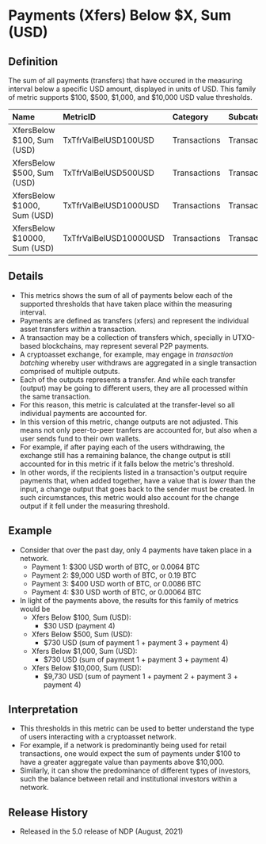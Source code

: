 # Payments \(Xfers\) Below $X, Sum \(USD\)

## Definition

The sum of all payments \(transfers\) that have occured in the measuring interval below a specific USD amount, displayed in units of USD. This family of metric supports $100, $500, $1,000, and $10,000 USD value thresholds.

| Name | MetricID | Category | Subcategory | Type | Unit | Interval |
| :--- | :--- | :--- | :--- | :--- | :--- | :--- |
| XfersBelow $100, Sum \(USD\) | TxTfrValBelUSD100USD | Transactions | Transactions | Sum | USD | 1d |
| XfersBelow $500, Sum \(USD\) | TxTfrValBelUSD500USD | Transactions | Transactions | Sum | USD | 1d |
| XfersBelow $1000, Sum \(USD\) | TxTfrValBelUSD1000USD | Transactions | Transactions | Sum | USD | 1d |
| XfersBelow $10000, Sum \(USD\) | TxTfrValBelUSD10000USD | Transactions | Transactions | Sum | USD | 1d |

## Details

* This metrics shows the sum of all of payments below each of the supported thresholds that have taken place within the measuring interval.
* Payments are defined as transfers \(xfers\) and represent the individual asset transfers _within_ a transaction.
* A transaction may be a collection of transfers which, specially in UTXO-based blockchains, may represent several P2P payments. 
* A cryptoasset exchange, for example, may engage in _transaction batching_ whereby user withdraws are aggregated in a single transaction comprised of multiple outputs. 
* Each of the outputs represents a transfer. And while each transfer \(output\) may be going to different users, they are all processed within the same transaction.
* For this reason, this metric is calculated at the transfer-level so all individual payments are accounted for.
* In this version of this metric, change outputs are not adjusted. This means not only peer-to-peer tranfers are accounted for, but also when a user sends fund to their own wallets.
* For example, if after paying each of the users withdrawing, the exchange still has a remaining balance, the change output is still accounted for in this metric if it falls below the metric's threshold.
* In other words, if the recipients listed in a transaction's output require payments that, when added together, have a value that is _lower_ than the input, a change output that goes back to the sender must be created. In such circumstances, this metric would also account for the change output if it fell under the measuring threshold.

## Example

* Consider that over the past day, only 4 payments have taken place in a network.
  * Payment 1: $300 USD worth of BTC, or 0.0064 BTC
  * Payment 2: $9,000 USD worth of BTC, or 0.19 BTC
  * Payment 3: $400 USD worth of BTC, or 0.0086 BTC
  * Payment 4: $30 USD worth of BTC, or 0.00064 BTC
* In light of the payments above, the results for this family of metrics would be 
  * Xfers Below $100, Sum \(USD\): 
    * $30 USD \(payment 4\)
  * Xfers Below $500, Sum \(USD\):
    * $730 USD \(sum of payment 1 + payment 3 + payment 4\)
  * Xfers Below $1,000, Sum \(USD\):
    * $730 USD \(sum of payment 1 + payment 3 + payment 4\)
  * Xfers Below $10,000, Sum \(USD\):
    * $9,730 USD \(sum of payment 1 + payment 2 + payment 3 + payment 4\)

## Interpretation

* This thresholds in this metric can be used to better understand the type of users interacting with a cryptoasset network.
* For example, if a network is predominantly being used for retail transactions, one would expect the sum of payments under $100 to have a greater aggregate value than payments above $10,000.
* Similarly, it can show the predominance of different types of investors, such the balance between retail and institutional investors within a network. 

## Release History

* Released in the 5.0 release of NDP \(August, 2021\)



